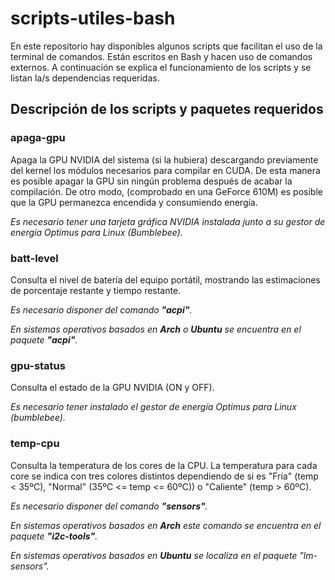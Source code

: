 # scripts-utiles-bash
En este repositorio hay disponibles algunos scripts que facilitan el uso de la terminal de comandos.
Están escritos en Bash y hacen uso de comandos externos. 
A continuación se explica el funcionamiento de los scripts y se listan la/s dependencias requeridas.

## Descripción de los scripts y paquetes requeridos
### apaga-gpu
Apaga la GPU NVIDIA del sistema (si la hubiera) descargando previamente del kernel los módulos necesarios para compilar en CUDA.
De esta manera es posible apagar la GPU sin ningún problema después de acabar la compilación.
De otro modo, (comprobado en una GeForce 610M) es posible que la GPU permanezca encendida y consumiendo energía.

*Es necesario tener una tarjeta gráfica NVIDIA instalada junto a su gestor de energía Optimus para Linux (Bumblebee).*

### batt-level
Consulta el nivel de batería del equipo portátil, mostrando las estimaciones de porcentaje restante y tiempo restante.

*Es necesario disponer del comando **"acpi"**.*

*En sistemas operativos basados en **Arch** o **Ubuntu** se encuentra en el paquete **"acpi"**.* 

### gpu-status
Consulta el estado de la GPU NVIDIA (ON y OFF).

*Es necesario tener instalado el gestor de energía Optimus para Linux (bumblebee).*

### temp-cpu
Consulta la temperatura de los cores de la CPU.
La temperatura para cada core se indica con tres colores distintos dependiendo de si es "Fría" (temp < 35ºC), "Normal" (35ºC <= temp <= 60ºC)) o "Caliente" (temp > 60ºC).

*Es necesario disponer del comando **"sensors"**.*

*En sistemas operativos basados en **Arch** este comando se encuentra en el paquete **"i2c-tools"**.*

*En sistemas operativos basados en **Ubuntu** se localiza en el paquete "lm-sensors".*
